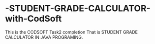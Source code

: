 # -STUDENT-GRADE-CALCULATOR-with-CodSoft
This is the CODSOFT Task2 completion That is  STUDENT GRADE CALCULATOR IN JAVA PROGRAMING.
